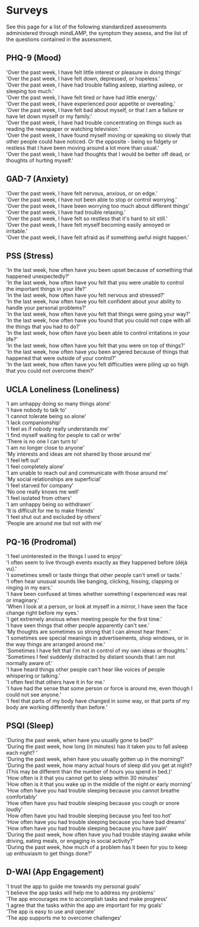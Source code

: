 # Surveys

See this page for a list of the following standardized assessments administered through mindLAMP, the symptom they assess, and the list of the questions contained in the assessment.


## PHQ-9 (Mood)
'Over the past week, I have felt little interest or pleasure in doing things'\
'Over the past week, I have felt down, depressed, or hopeless.'\
'Over the past week, I have had trouble falling asleep, starting asleep, or sleeping too much.'\
'Over the past week, I have felt tired or have had little energy.'\
'Over the past week, I have experienced poor appetite or overeating.'\
'Over the past week, I have felt bad about myself, or that I am a failure or have let down myself or my family.'\
'Over the past week, I have had trouble concentrating on things such as reading the newspaper or watching television.'\
'Over the past week, I have found myself moving or speaking so slowly that other people could have noticed. Or the opposite - being so fidgety or restless that I have been moving around a lot more than usual.'\
'Over the past week, I have had thoughts that I would be better off dead, or thoughts of hurting myself.'

## GAD-7 (Anxiety)
'Over the past week, I have felt nervous, anxious, or on edge.'\
'Over the past week, I have not been able to stop or control worrying.'\
'Over the past week, I have been worrying too much about different things'\
'Over the past week, I have had trouble relaxing.'\
'Over the past week, I have felt so restless that it's hard to sit still.'\
'Over the past week, I have felt myself becoming easily annoyed or irritable.'\
'Over the past week, I have felt afraid as if something awful might happen.'

 ## PSS (Stress)
'In the last week, how often have you been upset because of something that  happened unexpectedly?'\
'In the last week, how often have you felt that you were unable to control the important things in your life?'\
'In the last week, how often have you felt nervous and stressed?'\
'In the last week, how often have you felt confident about your ability to handle  your personal problems?'\
'In the last week, how often have you felt that things were going your way?'\
'In the last week, how often have you found that you could not cope with  all the things that you had to do?'\
'In the last week, how often have you been able to control irritations in  your life?'\
'In the last week, how often have you felt that you were on top of things?'\
'In the last week, how often have you been angered because of things that  happened that were outside of your control?' \
'In the last week, how often have you felt difficulties were piling up so high that  you could not overcome them?'
 
 ## UCLA Loneliness (Loneliness)
'I am unhappy doing so many things alone'\
'I have nobody to talk to'\
'I cannot tolerate being so alone'\
'I lack companionship'\
'I feel as if nobody really understands me'\
'I find myself waiting for people to call or write'\
'There is no one I can turn to' \
'I am no longer close to anyone'\
'My interests and ideas are not shared by those around me'\
'I feel left out'\
'I feel completely alone'\
'I am unable to reach out and communicate with those around me'\
'My social relationships are superficial'\
'I feel starved for company'\
'No one really knows me well'\
'I feel isolated from others' \
'I am unhappy being so withdrawn'\
'It is difficult for me to make friends'\
'I feel shut out and excluded by others'\
'People are around me but not with me'
 
 ## PQ-16 (Prodromal)
'I feel uninterested in the things I used to enjoy'\
'I often seem to live through events exactly as they happened before (déjà vu).'\
'I sometimes smell or taste things that other people can't smell or taste.'\
'I often hear unusual sounds like banging, clicking, hissing, clapping or ringing in my ears.'\
'I have been confused at times whether something I experienced was real or imaginary.'\
'When I look at a person, or look at myself in a mirror, I have seen the face change right before my eyes.'\
'I get extremely anxious when meeting people for the first time.'\
'I have seen things that other people apparently can't see.'\
'My thoughts are sometimes so strong that I can almost hear them.'\
'I sometimes see special meanings in advertisements, shop windows, or in the way things are arranged around me.'\
'Sometimes I have felt that I'm not in control of my own ideas or thoughts.'\
'Sometimes I feel suddenly distracted by distant sounds that I am not normally aware of.'\
'I have heard things other people can't hear like voices of people whispering or talking.'\
'I often feel that others have it in for me.'\
'I have had the sense that some person or force is around me, even though I could not see anyone.'\
'I feel that parts of my body have changed in some way, or that parts of my body are working differently than before.'
 
 ## PSQI (Sleep)
'During the past week, when have you usually gone to bed?'\
'During the past week, how long (in minutes) has it taken you to fall asleep each night? '\
'During the past week, when have you usually gotten up in the morning?'\
'During the past week, how many actual hours of sleep did you get at night? (This may be different than the number of hours you spend in bed.)'\
'How often is it that you cannot get to sleep within 30 minutes'\
'How often is it that you wake up in the middle of the night or early morning'\
'How often have you had trouble sleeping because you cannot breathe comfortably'\
'How often have you had trouble sleeping because you cough or snore loudly'\
'How often have you had trouble sleeping because you feel too hot'\
'How often have you had trouble sleeping because you have bad dreams'\
'How often have you had trouble sleeping because you have pain'\
'During the past week, how often have you had trouble staying awake while driving, eating meals, or engaging in social activity?'\
'During the past week, how much of a problem has it been for you to keep up enthusiasm to get things done?'
 
 ## D-WAI (App Engagement)
'I trust the app to guide me towards my personal goals'\
'I believe the app tasks will help me to address my problems'\
'The app encourages me to accomplish tasks and make progress'\
'I agree that the tasks within the app are important for my goals'\
'The app is easy to use and operate'\
'The app supports me to overcome challenges'
